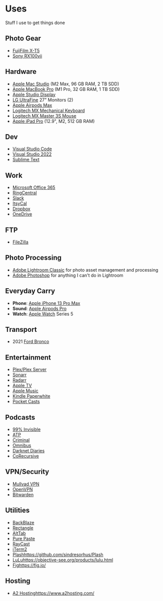 # Uses
Stuff I use to get things done
## Photo Gear

 - [FujiFilm X-T5](https://fujifilm-x.com/global/products/cameras/x-t5/)
 - [Sony RX100vii](https://electronics.sony.com/imaging/compact-cameras/all-vlog-compact-cameras/p/dscrx100m7-b)
 
 ## Hardware
 - [Apple Mac Studio](https://www.apple.com/mac-studio/) (M2 Max, 96 GB RAM, 2 TB SDD)  
 - [Apple MacBook Pro](https://www.apple.com/macbook-pro/) (M1 Pro, 32 GB RAM, 1 TB SDD)
 - [Apple Studio Display](https://www.apple.com/studio-display/)
 - [LG UltraFine](https://www.lg.com/us/business/ultrafine-monitors) 27" Monitors (2)
 - [Apple Airpods Max](https://www.apple.com/airpods-max/)
 - [Logitech MX Mechanical Keyboard](https://www.logitech.com/en-us/products/keyboards/mx-mechanical.html)
 - [Logitech MX Master 3S Mouse](https://www.logitech.com/en-us/products/mice/mx-master-3s.html)
 - [Apple iPad Pro](https://www.apple.com/ipad-pro/) (12.9", M2, 512 GB RAM)
## Dev
 - [Visual Studio Code](https://code.visualstudio.com/)
 - [Visual Studio 2022](https://visualstudio.microsoft.com/vs/)
 - [Sublime Text](https://www.sublimetext.com/)
## Work
 - [Microsoft Office 365](https://www.office.com/)
 - [RingCentral](https://www.ringcentral.com/)
 - [Slack](https://slack.com/)
 - [ItsyCal](https://github.com/sfsam/Itsycal)
 - [Dropbox](https://www.dropbox.com/)
 - [OneDrive](https://www.microsoft.com/en-us/microsoft-365/onedrive/online-cloud-storage)
## FTP
 - [FileZilla](https://filezilla-project.org/)
## Photo Processing
 - [Adobe Lightroom Classic](https://www.adobe.com/products/photoshop-lightroom-classic.html) for photo asset management and processing
 - [Adobe Photoshop](https://www.adobe.com/products/photoshop.html) for anything I can't do in Lightroom
## Everyday Carry
 - **Phone**: [Apple iPhone 13 Pro Max](https://www.apple.com/by/iphone-13-pro/)
 - **Sound**: [Apple Airpods Pro](https://www.apple.com/airpods-pro/?campaign=true)
 - **Watch**: [Apple Watch](https://www.apple.com/watch/) Series 5
## Transport
 - 2021 [Ford Bronco](https://www.ford.com/suvs/bronco/)
## Entertainment
 - [Plex/Plex Server](https://www.plex.tv/)
 - [Sonarr](https://sonarr.tv/)
 - [Radarr](https://radarr.video/)
 - [Apple TV](https://www.apple.com/tv-home/)
 - [Apple Music](https://www.apple.com/apple-music/)
 - [Kindle Paperwhite](https://www.amazon.com/Kindle-Paperwhite-adjustable-Ad-Supported/dp/B08KTZ8249)
 - [Pocket Casts](https://pocketcasts.com/)
## Podcasts
 - [99% Invisible](https://99percentinvisible.org/)
 - [ATP](https://atp.fm/)
 - [Criminal](https://thisiscriminal.com/)
 - [Omnibus](https://www.omnibusproject.com/)
 - [Darknet Diaries](https://darknetdiaries.com/)
 - [CoRecursive](https://corecursive.com/)
   
## VPN/Security
 - [Mullvad VPN](https://mullvad.net/en) 
 - [OpenVPN](https://openvpn.net/)
 - [Bitwarden](https://bitwarden.com/)
## Utilities
 - [BackBlaze](https://www.backblaze.com/)
 - [Rectangle](https://rectangleapp.com/)
 - [AltTab](https://alt-tab-macos.netlify.app/)
 - [Pure Paste](https://sindresorhus.com/pure-paste)
 - [RayCast](https://www.raycast.com/)
 - [iTerm2](https://iterm2.com/)
 - [Plash](https://github.com/sindresorhus/Plash)https://github.com/sindresorhus/Plash
 - [LuLu](https://objective-see.org/products/lulu.html)https://objective-see.org/products/lulu.html
 - [Fig](https://fig.io/)https://fig.io/
## Hosting
 - [A2 Hosting](https://www.a2hosting.com/)https://www.a2hosting.com/
   
